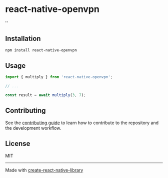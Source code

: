 # react-native-openvpn

''

## Installation

```sh
npm install react-native-openvpn
```

## Usage

```js
import { multiply } from 'react-native-openvpn';

// ...

const result = await multiply(3, 7);
```

## Contributing

See the [contributing guide](CONTRIBUTING.md) to learn how to contribute to the repository and the development workflow.

## License

MIT

---

Made with [create-react-native-library](https://github.com/callstack/react-native-builder-bob)
